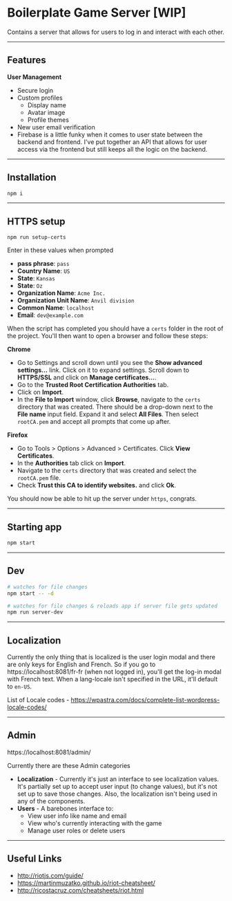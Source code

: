 # Boilerplate Game Server [WIP]

Contains a server that allows for users to log in and interact with each other.

---

## Features

**User Management**
- Secure login
- Custom profiles
  - Display name
  - Avatar image
  - Profile themes
- New user email verification
- Firebase is a little funky when it comes to user state between the backend and
  frontend. I've put together an API that allows for user access via the frontend
  but still keeps all the logic on the backend.

---

## Installation

```sh
npm i
```

---

## HTTPS setup

```
npm run setup-certs
```

Enter in these values when prompted
- **pass phrase**: `pass`
- **Country Name**: `US`
- **State**: `Kansas`
- **State**: `Oz`
- **Organization Name**: `Acme Inc.`
- **Organization Unit Name**: `Anvil division`
- **Common Name**: `localhost`
- **Email**: `dev@example.com`

When the script has completed you should have a `certs` folder in the root of
the project. You'll then want to open a browser and follow these steps:

**Chrome**
- Go to Settings and scroll down until you see the **Show advanced settings...**
  link. Click on it to expand settings. Scroll down to **HTTPS/SSL** and click on
  **Manage certificates...**.
- Go to the **Trusted Root Certification Authorities** tab.
- Click on **Import**.
- In the **File to Import** window, click **Browse**, navigate to the `certs`
  directory that was created. There should be a drop-down next to the **File name**
  input field. Expand it and select **All Files**. Then select `rootCA.pem` and
  accept all prompts that come up after.

**Firefox**
- Go to Tools > Options > Advanced > Certificates. Click **View Certificates**.
- In the **Authorities** tab click on **Import**.
- Navigate to the `certs` directory that was created and select the `rootCA.pem`
  file.
- Check **Trust this CA to identify websites.** and click **Ok**.

You should now be able to hit up the server under `https`, congrats.

---

## Starting app

```sh
npm start
```

---

## Dev

```sh
# watches for file changes
npm start -- -d

# watches for file changes & reloads app if server file gets updated
npm run server-dev
```

---

## Localization

Currently the only thing that is localized is the user login modal and there
are only keys for English and French. So if you go to https://localhost:8081/fr-fr
(when not logged in), you'll get the log-in modal with French text. When a
lang-locale isn't specified in the URL, it'll default to `en-US`.

List of Locale codes - https://wpastra.com/docs/complete-list-wordpress-locale-codes/

---

## Admin

https://localhost:8081/admin/

Currently there are these Admin categories
- **Localization** - Currently it's just an interface to see localization values.
  It's partially set up to accept user input (to change values), but it's not
  set up to save those changes. Also, the localization isn't being used in any
  of the components.
- **Users** - A barebones interface to:
  - View user info like name and email
  - View who's currently interacting with the game
  - Manage user roles or delete users

---

## Useful Links

- http://riotjs.com/guide/
- https://martinmuzatko.github.io/riot-cheatsheet/
- http://ricostacruz.com/cheatsheets/riot.html
